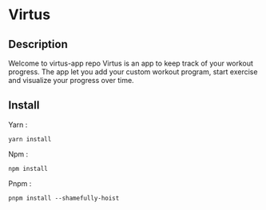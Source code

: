 # Virtus

## Description

Welcome to virtus-app repo
Virtus is an app to keep track of your workout progress.
The app let you add your custom workout program, start exercise and visualize your progress over time.

## Install

Yarn :

```
yarn install
```

Npm :

```
npm install
```

Pnpm : 

```
pnpm install --shamefully-hoist
```
